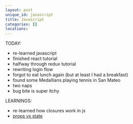 ```yaml
---
layout: post
unique_id: javascript
title: Javascript
categories: []
locations: 
---
```


TODAY:
* re-learned javascript
* finished react tutorial
* halfway through redux tutorial
* rewriting login flow
* forgot to eat lunch again (but at least I had a breakfast)
* found some Medallians playing tennis in San Mateo
* two naps
* bug bite is super itchy

LEARNINGS:
* re-learned how closures work in js
* [props vs state](https://github.com/uberVU/react-guide/blob/master/props-vs-state.md)



